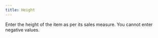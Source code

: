 ```yaml
---
title: Height
---
```



Enter the height of the item as per its sales measure. You cannot enter negative values.
